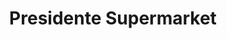 ---
title: "Presidente Supermarket"
url: /north-bay-village/presidente-supermarket/
shop: Supermarkt
---